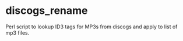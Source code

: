 discogs_rename
==============

Perl script to lookup ID3 tags for MP3s from discogs and apply to list of mp3 files.